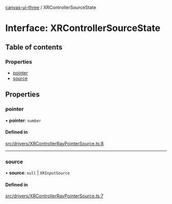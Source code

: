 [canvas-ui-three](../README.md) / XRControllerSourceState

# Interface: XRControllerSourceState

## Table of contents

### Properties

- [pointer](XRControllerSourceState.md#pointer)
- [source](XRControllerSourceState.md#source)

## Properties

### pointer

• **pointer**: `number`

#### Defined in

[src/drivers/XRControllerRayPointerSource.ts:8](https://github.com/playkostudios/canvas-ui-three/blob/47d5485/src/drivers/XRControllerRayPointerSource.ts#L8)

___

### source

• **source**: ``null`` \| `XRInputSource`

#### Defined in

[src/drivers/XRControllerRayPointerSource.ts:7](https://github.com/playkostudios/canvas-ui-three/blob/47d5485/src/drivers/XRControllerRayPointerSource.ts#L7)
